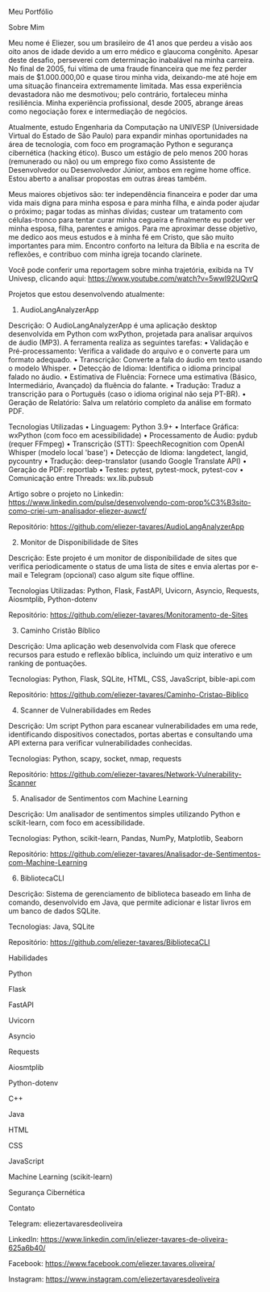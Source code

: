 Meu Portfólio

Sobre Mim

Meu nome é Eliezer, sou um brasileiro de 41 anos que perdeu a visão aos oito anos de idade devido a um erro médico e glaucoma congênito. Apesar deste desafio, perseverei com determinação inabalável na minha carreira. No final de 2005, fui vítima de uma fraude financeira que me fez perder mais de $1.000.000,00 e quase tirou minha vida, deixando-me até hoje em uma situação financeira extremamente limitada. Mas essa experiência devastadora não me desmotivou; pelo contrário, fortaleceu minha resiliência. Minha experiência profissional, desde 2005, abrange áreas como negociação forex e intermediação de negócios.

Atualmente, estudo Engenharia da Computação na UNIVESP (Universidade Virtual do Estado de São Paulo) para expandir minhas oportunidades na área de tecnologia, com foco em programação Python e segurança cibernética (hacking ético). Busco um estágio de pelo menos 200 horas (remunerado ou não) ou um emprego fixo como Assistente de Desenvolvedor ou Desenvolvedor Júnior, ambos em regime home office. Estou aberto a analisar propostas em outras áreas também.

Meus maiores objetivos são: ter independência financeira e poder dar uma vida mais digna para minha esposa e para minha filha, e ainda poder ajudar o próximo; pagar todas as minhas dívidas; custear um tratamento com células-tronco para tentar curar minha cegueira e finalmente eu poder ver minha esposa, filha, parentes e amigos. Para me aproximar desse objetivo, me dedico aos meus estudos e à minha fé em Cristo, que são muito importantes para mim. Encontro conforto na leitura da Bíblia e na escrita de reflexões, e contribuo com minha igreja tocando clarinete.

Você pode conferir uma reportagem sobre minha trajetória, exibida na TV Univesp, clicando aqui: https://www.youtube.com/watch?v=5wwI92UQvrQ

Projetos que estou desenvolvendo atualmente:

1. AudioLangAnalyzerApp

Descrição: O AudioLangAnalyzerApp é uma aplicação desktop desenvolvida em Python com wxPython, projetada para analisar arquivos de áudio (MP3). A ferramenta realiza as seguintes tarefas:
• Validação e Pré-processamento: Verifica a validade do arquivo e o converte para um formato adequado.
• Transcrição: Converte a fala do áudio em texto usando o modelo Whisper.
• Detecção de Idioma: Identifica o idioma principal falado no áudio.
• Estimativa de Fluência: Fornece uma estimativa (Básico, Intermediário, Avançado) da fluência do falante.
• Tradução: Traduz a transcrição para o Português (caso o idioma original não seja PT-BR).
• Geração de Relatório: Salva um relatório completo da análise em formato PDF.

Tecnologias Utilizadas
• Linguagem: Python 3.9+
• Interface Gráfica: wxPython (com foco em acessibilidade)
• Processamento de Áudio: pydub (requer FFmpeg)
• Transcrição (STT): SpeechRecognition com OpenAI Whisper (modelo local 'base')
• Detecção de Idioma: langdetect, langid, pycountry
• Tradução: deep-translator (usando Google Translate API)
• Geração de PDF: reportlab
• Testes: pytest, pytest-mock, pytest-cov
• Comunicação entre Threads: wx.lib.pubsub

Artigo sobre o projeto no Linkedin: https://www.linkedin.com/pulse/desenvolvendo-com-prop%C3%B3sito-como-criei-um-analisador-eliezer-auwcf/

Repositório: https://github.com/eliezer-tavares/AudioLangAnalyzerApp

2. Monitor de Disponibilidade de Sites

Descrição: Este projeto é um monitor de disponibilidade de sites que verifica periodicamente o status de uma lista de sites e envia alertas por e-mail e Telegram (opcional) caso algum site fique offline.

Tecnologias Utilizadas: Python, Flask, FastAPI, Uvicorn, Asyncio, Requests, Aiosmtplib, Python-dotenv

Repositório: https://github.com/eliezer-tavares/Monitoramento-de-Sites

3. Caminho Cristão Bíblico

Descrição: Uma aplicação web desenvolvida com Flask que oferece recursos para estudo e reflexão bíblica, incluindo um quiz interativo e um ranking de pontuações.

Tecnologias: Python, Flask, SQLite, HTML, CSS, JavaScript, bible-api.com

Repositório: https://github.com/eliezer-tavares/Caminho-Cristao-Biblico

4. Scanner de Vulnerabilidades em Redes

Descrição: Um script Python para escanear vulnerabilidades em uma rede, identificando dispositivos conectados, portas abertas e consultando uma API externa para verificar vulnerabilidades conhecidas.

Tecnologias: Python, scapy, socket, nmap, requests

Repositório: https://github.com/eliezer-tavares/Network-Vulnerability-Scanner

5. Analisador de Sentimentos com Machine Learning

Descrição: Um analisador de sentimentos simples utilizando Python e scikit-learn, com foco em acessibilidade.

Tecnologias: Python, scikit-learn, Pandas, NumPy, Matplotlib, Seaborn

Repositório: https://github.com/eliezer-tavares/Analisador-de-Sentimentos-com-Machine-Learning

6. BibliotecaCLI

Descrição: Sistema de gerenciamento de biblioteca baseado em linha de comando, desenvolvido em Java, que permite adicionar e listar livros em um banco de dados SQLite.

Tecnologias: Java, SQLite

Repositório: https://github.com/eliezer-tavares/BibliotecaCLI

Habilidades

Python

Flask

FastAPI

Uvicorn

Asyncio

Requests

Aiosmtplib

Python-dotenv

C++

Java

HTML

CSS

JavaScript

Machine Learning (scikit-learn)

Segurança Cibernética

Contato

Telegram: eliezertavaresdeoliveira

LinkedIn: https://www.linkedin.com/in/eliezer-tavares-de-oliveira-625a6b40/

Facebook: https://www.facebook.com/eliezer.tavares.oliveira/

Instagram: https://www.instagram.com/eliezertavaresdeoliveira
